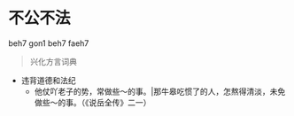 # 不公不法
beh7 gon1 beh7 faeh7
> 兴化方言词典
- 违背道德和法纪
  - 他仗吖老子的势，常做些～的事。|那牛皋吃惯了的人，怎熬得清淡，未免做些～的事。（《说岳全传》二一）
